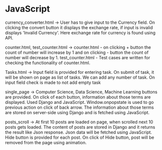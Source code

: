 # JavaScript

currency_converter.html -> User has to give input to the Currency field. On clicking the convert button it displays the exchange rate, if input is invalid displays 'Invalid Currency'.
Here exchange rate for currency is found using API.

counter.html, test_counter.html -> counter.html - on clicking + button the count of number will increase by 1 and on clicking - button the count of number will decrease by 1.
test_counter.html - Test cases are written for checking the functionality of counter.html.

Tasks.html -> Input field is provided for entering task. On submit of task, it will be shown on page as list of tasks. We can add any number of task. On input field check is made to not add empty task

single_page -> Computer Science, Data Science, Machine Learning buttons are provided. On click of each button, information about those terms are displayed. Used Django and JavaScript. Window.onpopstate is used to go previous action on click of back arrow. The information about those terms are stored on server-side using Django and is fetched using JavaScript.

posts_scroll -> At first 10 posts are loaded on page, when scrolled next 10 posts gets loaded. The content of posts are stored in Django and it returns the result like Json response. Json data will be fetched using JavaScript. Hide button is provided for each post. On click of Hide button, post will be removed from the page using animation.
